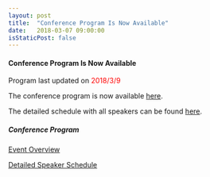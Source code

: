 ```yaml
---
layout: post
title:  "Conference Program Is Now Available"
date:   2018-03-07 09:00:00
isStaticPost: false
---
```

#### Conference Program Is Now Available

<p>Program last updated on <span style="color:red">2018/3/9</span></p>

The conference program is now available <a href="/assets/program.pdf" target="_blank">here</a>.

The detailed schedule with all speakers can be found <a href="/assets/schedule.pdf" target="_blank">here</a>.

##### Conference Program

<p><a href="/assets/program.pdf" target="_blank">Event Overview</a></p>

<p><a href="/assets/schedule.pdf" target="_blank">Detailed Speaker Schedule</a></p>



